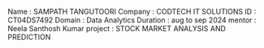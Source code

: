 Name : SAMPATH TANGUTOORI
Company : CODTECH IT SOLUTIONS
ID : CT04DS7492
Domain : Data Analytics
Duration : aug to sep 2024
mentor : Neela Santhosh Kumar
project : STOCK MARKET ANALYSIS AND PREDICTION
